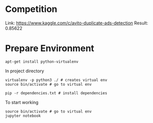 # Competition

Link: https://www.kaggle.com/c/avito-duplicate-ads-detection
Result: 0.85622

# Prepare Environment

```
apt-get install python-virtualenv
```

In project directory

```
virtualenv -p python3 ./ # creates virtual env
source bin/activate # go to virtual env

pip -r dependencies.txt # install dependencies
```

To start working

```
source bin/activate # go to virtual env
jupyter notebook
```